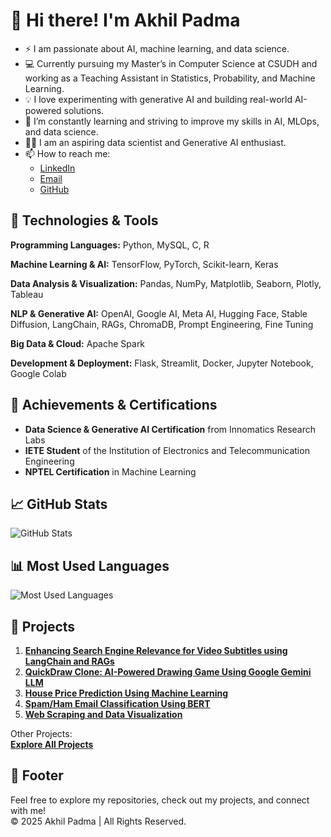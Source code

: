 # 👋 Hi there! I'm Akhil Padma

- ⚡ I am passionate about AI, machine learning, and data science.
- 💻 Currently pursuing my Master’s in Computer Science at CSUDH and working as a Teaching Assistant in Statistics, Probability, and Machine Learning.
- 💡 I love experimenting with generative AI and building real-world AI-powered solutions.
- 🌱 I’m constantly learning and striving to improve my skills in AI, MLOps, and data science.
- 👨‍💻 I am an aspiring data scientist and Generative AI enthusiast.
- 📫 How to reach me:
  - [LinkedIn](https://www.linkedin.com/in/akhilpadma)
  - [Email](akhilmaurya18k@gmail.com)
  - [GitHub](https://github.com/akhilmaurya2k)

## 🔧 Technologies & Tools

**Programming Languages:** Python, MySQL, C, R

**Machine Learning & AI:** TensorFlow, PyTorch, Scikit-learn, Keras

**Data Analysis & Visualization:** Pandas, NumPy, Matplotlib, Seaborn, Plotly, Tableau

**NLP & Generative AI:** OpenAI, Google AI, Meta AI, Hugging Face, Stable Diffusion, LangChain, RAGs, ChromaDB, Prompt Engineering, Fine Tuning

**Big Data & Cloud:** Apache Spark

**Development & Deployment:** Flask, Streamlit, Docker, Jupyter Notebook, Google Colab


## 🌟 Achievements & Certifications
- **Data Science & Generative AI Certification** from Innomatics Research Labs
- **IETE Student** of the Institution of Electronics and Telecommunication Engineering
- **NPTEL Certification** in Machine Learning

## 📈 GitHub Stats

![GitHub Stats](https://github-readme-stats.vercel.app/api?username=akhilmaurya2k&show_icons=true&count_private=true&hide_title=true&hide=prs&theme=radical)

## 📊 Most Used Languages

![Most Used Languages](https://github-readme-stats.vercel.app/api/top-langs/?username=akhilmaurya2k&repo=Data-Science&langs_count=10&layout=compact&theme=radical)




## 📌 Projects

1. **[Enhancing Search Engine Relevance for Video Subtitles using LangChain and RAGs](https://github.com/Akhilmaurya2k/Data-Science/tree/main/Projects/01.%20Enchancing%20Search%20Engine%20Relevance%20Using%20Video%20Subtitles)**
2. **[QuickDraw Clone: AI-Powered Drawing Game Using Google Gemini LLM](https://github.com/Akhilmaurya2k/Data-Science/tree/main/Projects/02.%20QuickDraw%20app%20powered%20by%20GEMINI%20LLM)**
3. **[House Price Prediction Using Machine Learning](https://github.com/Akhilmaurya2k/Data-Science/tree/main/Projects/03.%20House%20Price%20Prediction%20Using%20Machine%20Learning)**
4. **[Spam/Ham Email Classification Using BERT](https://github.com/Akhilmaurya2k/Data-Science/tree/main/Projects/04.%20Spam%3AHam%20Email%20classification%20Using%20BERT)**
5. **[Web Scraping and Data Visualization](https://github.com/Akhilmaurya2k/Data-Science/tree/main/Projects/05.%20Web%20Scraping%20and%20Data%20Visualization)**

Other Projects:  
**[Explore All Projects](https://github.com/Akhilmaurya2k/Data-Science/tree/main/Projects)**



## 📝 Footer
Feel free to explore my repositories, check out my projects, and connect with me!  
&copy; 2025 Akhil Padma | All Rights Reserved.
